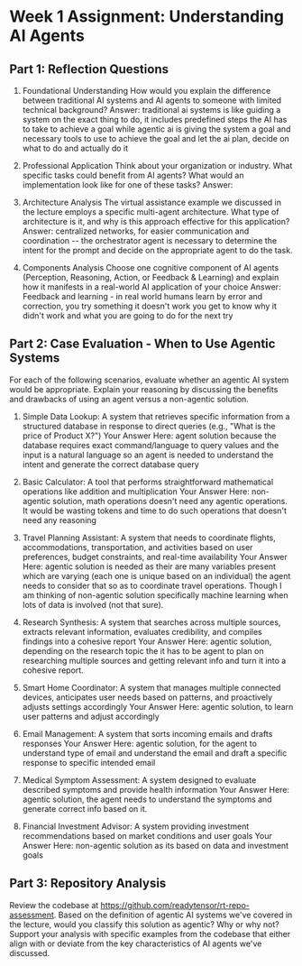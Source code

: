 # Week 1 Assignment: Understanding AI Agents 

## Part 1: Reflection Questions

1. Foundational Understanding
How would you explain the difference between traditional AI systems and AI agents to someone with limited technical background?
Answer: traditional ai systems is like guiding a system on the exact thing to do, it includes predefined steps the AI has to take to achieve a goal while agentic ai is giving the system a goal and necessary tools to use to achieve the goal and let the ai plan, decide on what to do and actually do it

2. Professional Application
Think about your organization or industry. What specific tasks could benefit from AI agents? What would an implementation look like for one of these tasks?
Answer: 

3. Architecture Analysis
The virtual assistance example we discussed in the lecture employs a specific multi-agent architecture. What type of architecture is it, and why is this approach effective for this application?
Answer: centralized networks, for easier communication and coordination -- the orchestrator agent is necessary to determine the intent for the prompt and decide on the appropriate agent to do the task.

4. Components Analysis
Choose one cognitive component of AI agents (Perception, Reasoning, Action, or Feedback & Learning) and explain how it manifests in a real-world AI application of your choice
Answer: Feedback and learning - in real world humans learn by error and correction, you try something it doesn't work you get to know why it didn't work and what you are going to do for the next try

## Part 2: Case Evaluation - When to Use Agentic Systems

For each of the following scenarios, evaluate whether an agentic AI system would be appropriate. Explain your reasoning by discussing the benefits and drawbacks of using an agent versus a non-agentic solution.

1. Simple Data Lookup: A system that retrieves specific information from a structured database in response to direct queries (e.g., "What is the price of Product X?")
Your Answer Here: agent solution because the database requires exact command/language to query values and the input is a natural language so an agent is needed to understand the intent and generate the correct database query

2. Basic Calculator: A tool that performs straightforward mathematical operations like addition and multiplication
Your Answer Here: non-agentic solution, math operations doesn't need any agentic operations. It would be wasting tokens and time to do such operations that doesn't need any reasoning

3. Travel Planning Assistant: A system that needs to coordinate flights, accommodations, transportation, and activities based on user preferences, budget constraints, and real-time availability
Your Answer Here: agentic solution is needed as their are many variables present which are varying (each one is unique based on an individual) the agent needs to consider that so as to coordinate travel operations. Though I am thinking of non-agentic solution specifically machine learning when lots of data is involved (not that sure).

4. Research Synthesis: A system that searches across multiple sources, extracts relevant information, evaluates credibility, and compiles findings into a cohesive report
Your Answer Here: agentic solution, depending on the research topic the it has to be agent to plan on researching multiple sources and getting relevant info and turn it into a cohesive report. 

5. Smart Home Coordinator: A system that manages multiple connected devices, anticipates user needs based on patterns, and proactively adjusts settings accordingly
Your Answer Here: agentic solution, to learn user patterns and adjust accordingly

6. Email Management: A system that sorts incoming emails and drafts responses
Your Answer Here: agentic solution, for the agent to understand type of email and understand the email and draft a specific response to specific intended email

7. Medical Symptom Assessment: A system designed to evaluate described symptoms and provide health information
Your Answer Here: agentic solution, the agent needs to understand the symptoms and generate correct info based on it.

8. Financial Investment Advisor: A system providing investment recommendations based on market conditions and user goals
Your Answer Here: non-agentic solution as its based on data and investment goals

## Part 3: Repository Analysis
Review the codebase at https://github.com/readytensor/rt-repo-assessment. Based on the definition of agentic AI systems we've covered in the lecture, would you classify this solution as agentic? Why or why not? Support your analysis with specific examples from the codebase that either align with or deviate from the key characteristics of AI agents we've discussed.


